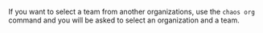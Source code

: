 If you want to select a team from another organizations, use the `chaos org` command and you will be asked to select an organization and a team.